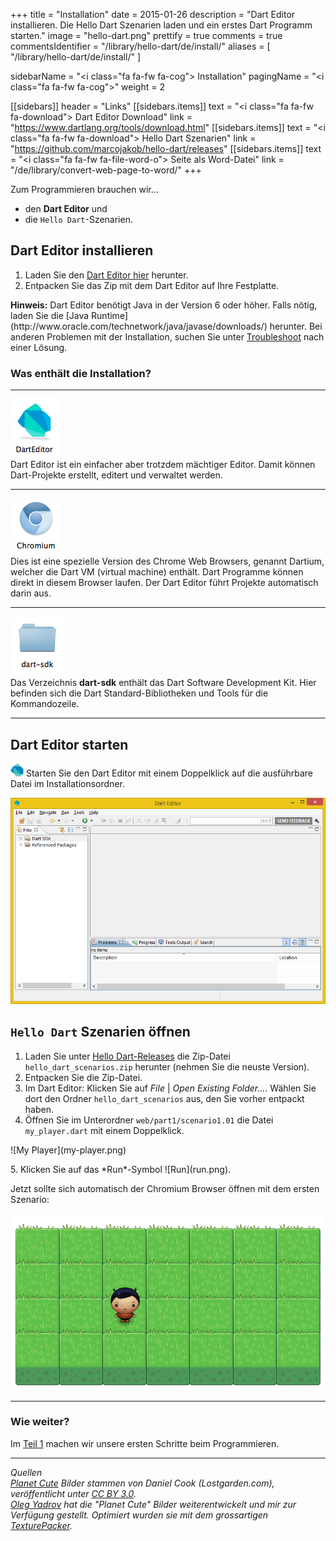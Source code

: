 +++
title = "Installation"
date = 2015-01-26
description = "Dart Editor installieren. Die Hello Dart Szenarien laden und ein erstes Dart Programm starten."
image = "hello-dart.png"
prettify = true
comments = true
commentsIdentifier = "/library/hello-dart/de/install/"
aliases = [ 
  "/library/hello-dart/de/install/" 
]

sidebarName = "<i class=\"fa fa-fw fa-cog\"></i> Installation"
pagingName = "<i class=\"fa fa-fw fa-cog\"></i>"
weight = 2

[[sidebars]]
header = "Links"
[[sidebars.items]]
text = "<i class=\"fa fa-fw fa-download\"></i> Dart Editor Download"
link = "https://www.dartlang.org/tools/download.html"
[[sidebars.items]]
text = "<i class=\"fa fa-fw fa-download\"></i> Hello Dart Szenarien"
link = "https://github.com/marcojakob/hello-dart/releases"
[[sidebars.items]]
text = "<i class=\"fa fa-fw fa-file-word-o\"></i> Seite als Word-Datei"
link = "/de/library/convert-web-page-to-word/"
+++

Zum Programmieren brauchen wir... 

* den **Dart Editor** und 
* die `Hello Dart`-Szenarien.


## Dart Editor installieren

1. Laden Sie den [Dart Editor hier](https://www.dartlang.org/tools/download.html) herunter.
2. Entpacken Sie das Zip mit dem Dart Editor auf Ihre Festplatte.

<div class="alert alert-info">
  <strong>Hinweis:</strong> Dart Editor benötigt Java in der Version 6 oder höher. Falls nötig, laden Sie die [Java Runtime](http://www.oracle.com/technetwork/java/javase/downloads/) herunter. Bei anderen Problemen mit der Installation, suchen Sie unter <a href="https://www.dartlang.org/tools/editor/troubleshoot.html" class="alert-link">Troubleshoot</a> nach einer Lösung.
</div>


### Was enthält die Installation?

***

<div class="row">
  <div class="col-md-2">
    <img src="dart-editor-icon.png" alt="Dart Editor">
  </div>
  <div class="col-md-7">
    Dart Editor ist ein einfacher aber trotzdem mächtiger Editor. Damit können Dart-Projekte erstellt, editert und verwaltet werden. 
  </div>
</div>

***

<div class="row">
  <div class="col-md-2">
    <img src="chromium-icon.png" alt="Dartium">
  </div>
  <div class="col-md-7">
    Dies ist eine spezielle Version des Chrome Web Browsers, genannt Dartium, welcher die Dart VM (virtual machine) enthält. Dart Programme können direkt in diesem Browser laufen. Der Dart Editor führt Projekte automatisch darin aus.
  </div>
</div>

***

<div class="row">
  <div class="col-md-2">
    <img src="dart-sdk-icon.png" alt="Dart SDK">
  </div>
  <div class="col-md-7">
    Das Verzeichnis <strong>dart-sdk</strong> enthält das Dart Software Development Kit. Hier befinden sich die Dart Standard-Bibliotheken und Tools für die Kommandozeile.
  </div>
</div>

***


## Dart Editor starten

![Dart Editor Executable](dart-logo-21.png) Starten Sie den Dart Editor mit einem Doppelklick auf die ausführbare Datei im Installationsordner.

![Dart Editor](dart-editor.png)


## `Hello Dart` Szenarien öffnen

1. Laden Sie unter [Hello Dart-Releases](https://github.com/marcojakob/hello-dart/releases) die Zip-Datei `hello_dart_scenarios.zip` herunter (nehmen Sie die neuste Version).  
2. Entpacken Sie die Zip-Datei.
3. Im Dart Editor: Klicken Sie auf *File* | *Open Existing Folder...*. Wählen Sie dort den Ordner `hello_dart_scenarios` aus, den Sie vorher entpackt haben.
4. Öffnen Sie im Unterordner `web/part1/scenario1.01` die Datei `my_player.dart` mit einem Doppelklick.   
<p>
![My Player](my-player.png)
</p>
5. Klicken Sie auf das *Run*-Symbol ![Run](run.png).

Jetzt sollte sich automatisch der Chromium Browser öffnen mit dem ersten Szenario:

![First Scenario](first-scenario.png)


***

### Wie weiter?

Im [Teil 1](/de/library/hello-dart/part1/) machen wir unsere ersten Schritte beim Programmieren.

***

*Quellen*<br>
<em class="small">
[Planet Cute](http://www.lostgarden.com/2007/05/dancs-miraculously-flexible-game.html) Bilder stammen von Daniel Cook (Lostgarden.com), veröffentlicht unter [CC BY 3.0](http://creativecommons.org/licenses/by/3.0/us/).<br>
[Oleg Yadrov](https://www.linkedin.com/in/olegyadrov) hat die "Planet Cute" Bilder weiterentwickelt und mir zur Verfügung gestellt. Optimiert wurden sie mit dem grossartigen [TexturePacker](https://www.codeandweb.com/texturepacker).
</em>